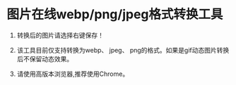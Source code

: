 # 图片在线webp/png/jpeg格式转换工具

1. 转换后的图片请选择右键保存！

2. 该工具目前仅支持转换为webp、 jpeg、 png的格式。如果是gif动态图片转换后不保留动态效果。

3. 请使用高版本浏览器,推荐使用Chrome。

